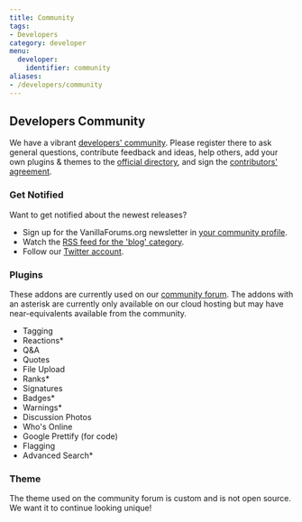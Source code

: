 ```yaml
---
title: Community
tags:
- Developers
category: developer
menu:
  developer:
    identifier: community
aliases:
- /developers/community
---
```

## Developers Community

We have a vibrant [developers' community](https://open.vanillaforums.com). Please register there to ask general questions, contribute feedback and ideas, help others, add your own plugins & themes to the [official directory](https://open.vanillaforums.com/addons), and sign the [contributors' agreement](https://open.vanillaforums.com/contributors).

### Get Notified

Want to get notified about the newest releases?

* Sign up for the VanillaForums.org newsletter in [your community profile](https://open.vanillaforums.com/profile/edit).
* Watch the [RSS feed for the 'blog' category](https://open.vanillaforums.com/categories/blog/feed.rss).
* Follow our [Twitter account](http://twitter.com/vanilla).

### Plugins

These addons are currently used on our [community forum](https://open.vanillaforums.com). The addons with an asterisk are currently only available on our cloud hosting but may have near-equivalents available from the community.

* Tagging
* Reactions*
* Q&A
* Quotes
* File Upload
* Ranks*
* Signatures
* Badges*
* Warnings*
* Discussion Photos
* Who's Online
* Google Prettify (for code)
* Flagging
* Advanced Search*

### Theme

The theme used on the community forum is custom and is not open source. We want it to continue looking unique!
